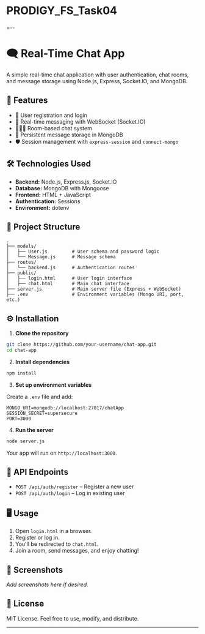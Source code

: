 # PRODIGY_FS_Task04
=--

# 🗨️ Real-Time Chat App

A simple real-time chat application with user authentication, chat rooms, and message storage using Node.js, Express, Socket.IO, and MongoDB.

## 🚀 Features

* 🔐 User registration and login
* 💬 Real-time messaging with WebSocket (Socket.IO)
* 🧑‍🤝‍🧑 Room-based chat system
* 💾 Persistent message storage in MongoDB
* 🛡️ Session management with `express-session` and `connect-mongo`

## 🛠️ Technologies Used

* **Backend:** Node.js, Express.js, Socket.IO
* **Database:** MongoDB with Mongoose
* **Frontend:** HTML + JavaScript
* **Authentication:** Sessions
* **Environment:** dotenv

## 📁 Project Structure

```
.
├── models/
│   ├── User.js         # User schema and password logic
│   └── Message.js      # Message schema
├── routes/
│   └── backend.js      # Authentication routes
├── public/
│   ├── login.html      # User login interface
│   ├── chat.html       # Main chat interface
├── server.js           # Main server file (Express + WebSocket)
├── .env                # Environment variables (Mongo URI, port, etc.)
```

## ⚙️ Installation

1. **Clone the repository**

```bash
git clone https://github.com/your-username/chat-app.git
cd chat-app
```

2. **Install dependencies**

```bash
npm install
```

3. **Set up environment variables**

Create a `.env` file and add:

```env
MONGO_URI=mongodb://localhost:27017/chatApp
SESSION_SECRET=supersecure
PORT=3000
```

4. **Run the server**

```bash
node server.js
```

Your app will run on `http://localhost:3000`.

## 🧪 API Endpoints

* `POST /api/auth/register` – Register a new user
* `POST /api/auth/login` – Log in existing user

## 🖥️ Usage

1. Open `login.html` in a browser.
2. Register or log in.
3. You'll be redirected to `chat.html`.
4. Join a room, send messages, and enjoy chatting!

## 📸 Screenshots

*Add screenshots here if desired.*

## 📝 License

MIT License. Feel free to use, modify, and distribute.

---


